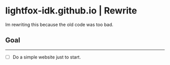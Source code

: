 # lightfox-idk.github.io | Rewrite

Im rewriting this because the old code was too bad.

## Goal

---

- [ ] Do a simple website just to start.
